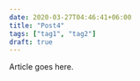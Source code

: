 ```yaml
---
date: 2020-03-27T04:46:41+06:00
title: "Post4"
tags: ["tag1", "tag2"]
draft: true
---
```


Article goes here.